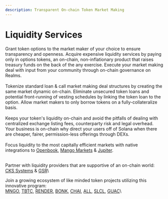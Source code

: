 ```yaml
---
description: Transparent On-chain Token Market Making
---
```


# Liquidity Services

Grant token options to the market maker of your choice to ensure transparency and openness. Acquire expensive liquidity services by paying only in options tokens, an on-chain, non-inflationary product that raises treasury funds on the back of the any exercise. Execute your market making deal with input from your community through on-chain governance on Realms.\
\
Tokenize standard loan & call market making deal structures by creating the same market dynamic on-chain. Eliminate unsecured token loans and potential front-running of vesting schedules by linking the token loan to the option. Allow market makers to only borrow tokens on a fully-collateralize basis.\
\
Keeps your token's liquidity on-chain and avoid the pitfalls of dealing with centralized exchange listing fees, counterparty risk and legal overhead. Your business is on-chain why direct your users off of Solana when there are cheaper, fairer, permission-less offerings through DEXs. \
\
Focus liquidity to the most capitally efficient markets with native integrations to [Openbook](https://github.com/openbook-dex), [Mango Markets](https://app.mango.markets/) & [Jupiter](https://jup.ag/swap/USDC-DUAL).

\
Partner with liquidity providers that are supportive of an on-chain world:\
[CKS Systems](https://cks.systems/) & [GSR](https://www.gsr.io/)\


Join a growing ecosystem of like minded token projects utilizing this innovative program:\
[MNGO](https://mango.markets/), [TBTC](https://threshold.network/), [RENDER](https://rendernetwork.com/), [BONK](https://bonkcoin.com/), [CHAI](https://chai.money/), [ALL](https://alldomains.id/), [SLCL](https://solcial.io/), [GUAC](https://www.guacamole.gg/)\
